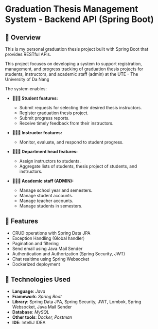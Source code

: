 # Graduation Thesis Management System - Backend API (Spring Boot)

## 📌 Overview
This is my personal graduation thesis project built with Spring Boot that provides
RESTful APIs.

This project focuses on developing a system to support registration, management, and progress tracking of graduation thesis projects for students, instructors, and academic staff (admin) at the UTE - The University of Da Nang 

The system enables:
- **🧑🏻‍🎓 Student features:**
  - Submit requests for selecting their desired thesis instructors.
  - Register graduation thesis project.
  - Submit progress reports.
  - Receive timely feedback from their instructors.


- **👩🏻‍🏫 Instructor features:**
    - Monitor, evaluate, and respond to student progress.


- **🧑🏻‍🏫 Department head features:**
    - Assign instructors to students.
    - Aggregate lists of students, thesis project of students, and instructors.


- **🧑🏻‍🏫 Academic staff (ADMIN):**
    - Manage school year and semesters.
    - Manage student accounts.
    - Manage teacher accounts.
    - Manage students in semesters.

## 🚀 Features
- CRUD operations with Spring Data JPA
- Exception Handling (Global handler)
- Pagination and filtering
- Send email using Java Mail Sender
- Authentication and Authorization (Spring Security, JWT)
- Chat realtime using Spring Websocket
- Dockerized deployment

## 🔧 Technologies Used
- **Language**: *Java*
- **Framework**: *Spring Boot*
- **Library**: Spring Data JPA, Spring Security, JWT, Lombok, Spring Websocket, Java Mail Sender
- **Database**: *MySQL*
- **Other tools**: *Docker, Postman*
- **IDE**: IntelliJ IDEA